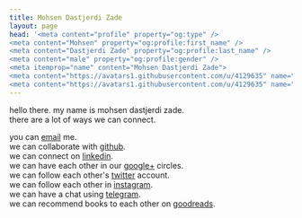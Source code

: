 ```yaml
---
title: Mohsen Dastjerdi Zade
layout: page
head: '<meta content="profile" property="og:type" />
<meta content="Mohsen" property="og:profile:first_name" />
<meta content="Dastjerdi Zade" property="og:profile:last_name" />
<meta content="male" property="og:profile:gender" />
<meta itemprop="name" content="Mohsen Dastjerdi Zade">
<meta content="https://avatars1.githubusercontent.com/u/4129635" name="image" />
<meta content="https://avatars1.githubusercontent.com/u/4129635" name="og:image" />'
---
```


hello there. my name is mohsen dastjerdi zade.  
there are a lot of ways we can connect.

you can [email](mailto:me@mehsen.com) me.  
we can collaborate with [github](https://github.com/mohsend/).  
we can connect on [linkedin](https://ir.linkedin.com/in/mohsend/).  
we can have each other in our [google+](https://plus.google.com/+mohsendastjerdizade/) circles.  
we can follow each other's [twitter](https://twitter.com/dstjrd/) account.  
we can follow each other in [instagram](https://www.instagram.com/mehsend/).  
we can have a chat using [telegram](https://telegram.me/mehsend/).  
we can recommend books to each other on [goodreads](https://www.goodreads.com/mohsend/).   
